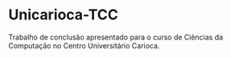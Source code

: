 # Unicarioca-TCC

Trabalho de conclusão apresentado para o curso de Ciências da Computação no Centro Universitário Carioca.
